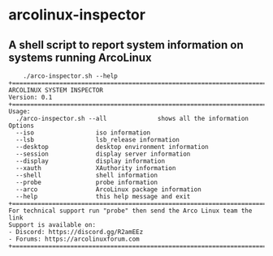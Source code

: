 # arcolinux-inspector
## A shell script to report system information on systems running ArcoLinux

        ./arco-inspector.sh --help
    +========================================================================+
    ARCOLINUX SYSTEM INSPECTOR
    Version: 0.1
    +========================================================================+
    Usage:
      ./arco-inspector.sh --all              shows all the information
    Options
      --iso                 iso information
      --lsb                 lsb_release information
      --desktop             desktop environment information
      --session             display server information
      --display             display information
      --xauth               XAuthority information
      --shell               shell information
      --probe               probe information
      --arco                ArcoLinux package information
      --help                this help message and exit
    +========================================================================+
    For technical support run "probe" then send the Arco Linux team the link
    Support is available on:
    - Discord: https://discord.gg/R2amEEz
    - Forums: https://arcolinuxforum.com
    +========================================================================+
